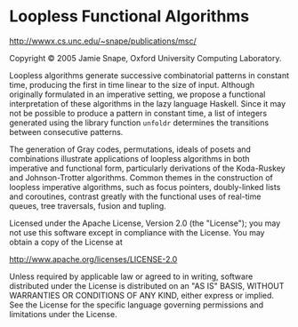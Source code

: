 Loopless Functional Algorithms
==============================

http://wwwx.cs.unc.edu/~snape/publications/msc/

Copyright &copy; 2005 Jamie Snape, Oxford University Computing Laboratory.

Loopless algorithms generate successive combinatorial patterns in constant time,
producing the first in time linear to the size of input. Although originally
formulated in an imperative setting, we propose a functional interpretation of
these algorithms in the lazy language Haskell. Since it may not be possible to
produce a pattern in constant time, a list of integers generated using the
library function `unfoldr` determines the transitions between consecutive
patterns.

The generation of Gray codes, permutations, ideals of posets and
combinations illustrate applications of loopless algorithms in both imperative
and functional form, particularly derivations of the Koda-Ruskey and
Johnson-Trotter algorithms. Common themes in the construction of loopless
imperative algorithms, such as focus pointers, doubly-linked lists and
coroutines, contrast greatly with the functional uses of real-time queues, tree
traversals, fusion and tupling.


Licensed under the Apache License, Version 2.0 (the "License"); you may not use
this software except in compliance with the License. You may obtain a copy of
the License at

http://www.apache.org/licenses/LICENSE-2.0

Unless required by applicable law or agreed to in writing, software distributed
under the License is distributed on an "AS IS" BASIS, WITHOUT WARRANTIES OR
CONDITIONS OF ANY KIND, either express or implied. See the License for the
specific language governing permissions and limitations under the License.

